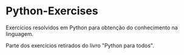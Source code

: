 # Python-Exercises
Exercícios resolvidos em Python para obtenção do conhecimento na linguagem.


Parte dos exercícios retirados do livro "Python para todos".
